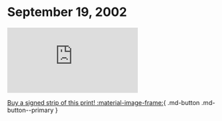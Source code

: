 # September 19, 2002

![](https://www.achewood.com/comic.php?date=09192002)

[Buy a signed strip of this print! :material-image-frame:](https://achewood-holiday-pop-up.myshopify.com/products/strip#09192002){ .md-button .md-button--primary }
